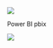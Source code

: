 <img src="https://v5.airtableusercontent.com/v3/u/29/29/1717603200000/4gRK0Dn1B9ztwjcj6Sx0BA/CRdnzxPfriyC9dRSPwaBraTfee1G1laFvu09XcfU9IuVu0_QlzQzR-BGxU1cHywPTUJWqNOLfOfZbFJyMcWN_VdbozMeeWP0vmdylzV6AYQMHPmHN_8uEX8dNcNvUmngg4of1CEATrnm3gFiOzzR6g/pISqH8UcDrTh71yEVBxj_UoI7VCoWzx1xYYaXY3OSxU">
              
Power BI pbix

<img src="https://v5.airtableusercontent.com/v3/u/29/29/1717603200000/S8BtCw67dGSSEnZEo37vrA/oiHSImeA78oPuk_YbQJu1wbr0j-t4fQuzDprn9L5C40Gd7Y26_Uh0CLu6QKM2eV3k8ZSn3edyzJ4xjCSHKBcLmGCdaccAx_q9qiqypt69Q0yRyXwG8N58zPUcJDJwLbQjVwi8Iex0ZEd6ML9zV6wIlbB3Yc1h52sxpmB8ONVmVzEOhJZ1E5ELiTgabPxf97PT9LsZGt6RBNmO5VjnBULWQ/AFftD9Hk8M_cGT6G2S8KtMooj6ZhhdaemSWtflNGYks">


